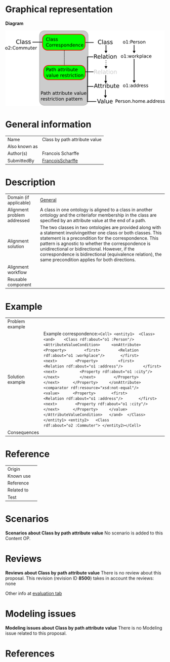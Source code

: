 #  Graphical representation


__Diagram__




[![Image:Class-by-path-attribute-value.png](./Class-by-path-attribute-value.png)](../Image/Class-by-path-attribute-value.png.md "Image:Class-by-path-attribute-value.png")




#  General information




|  |  |
| --- | --- |
|  Name |  Class by path attribute value |
|  Also known as |  |
|  Author(s) |  Francois Scharffe |
|  SubmittedBy | [FrancoisScharffe](../User/FrancoisScharffe.md "User:FrancoisScharffe") |


  




#  Description




|  |  |
| --- | --- |
|  Domain (if applicable) | [General](http://ontologydesignpatterns.org/wiki/index.php?title=General&action=edit&redlink=1 "General (not yet written)") |
|  Alignment problem addressed |  A class in one ontology is aligned to a class in another ontology and the criteriafor membership in the class are specified by an attribute value at the end of a path. |
|  Alignment solution |  The two classes in two ontologies are provided along with a statement involvingeither one class or both classes. This statement is a precondition for the correspondence. This pattern is agnostic to whether the correspondence is unidirectional or bidirectional. However, if the correspondence is bidirectional (equivalence relation), the same precondition applies for both directions. |
|  Alignment workflow |  |
|  Reusable component |  |


  




#  Example




|  |  |
| --- | --- |
|  Problem example |  |
|  Solution example |  Example correspondence:```<Cell> <entity1>  <Class>   <and>    <Class rdf:about="o1 :Person"/>    <AttributeValueCondition>     <onAttribute>       <Property>        <first>        <Relation rdf:about="o1 :workplace"/>       </first>       <next>        <Property>         <first>          <Relation rdf:about="o1 :address"/>         </first>         <next>          <Property rdf:about="o1 :city"/></next>         </next>        </Property>       </next>      </Property>     </onAttribute>     <comparator rdf:resource="xsd:not-equal"/>     <value>      <Property>       <first>        <Relation rdf:about="o1 :address"/>       </first>       <next>        <Property rdf:about="o1 :city"/>       </next>      </Property>     </value>    </AttributeValueCondition>   </and>  </Class>   </entity1> <entity2>   <Class rdf:about="o2 :Commuter"> </entity2></Cell>``` |
|  Consequences |  |


  




#  Reference




|  |  |
| --- | --- |
|  Origin |  |
|  Known use |  |
|  Reference |  |
|  Related to |  |
|  Test |  |


  




#  Scenarios



__Scenarios about Class by path attribute value__
No scenario is added to this Content OP.




#  Reviews



__Reviews about Class by path attribute value__
There is no review about this proposal.
This revision (revision ID __8500__) takes in account the reviews: none


Other info at [evaluation tab](http://ontologydesignpatterns.org/wiki/index.php?title=Submissions:Class_by_path_attribute_value&action=evaluation "http://ontologydesignpatterns.org/wiki/index.php?title=Submissions:Class_by_path_attribute_value&action=evaluation")




  




#  Modeling issues



__Modeling issues about Class by path attribute value__
There is no Modeling issue related to this proposal.




  




#  References